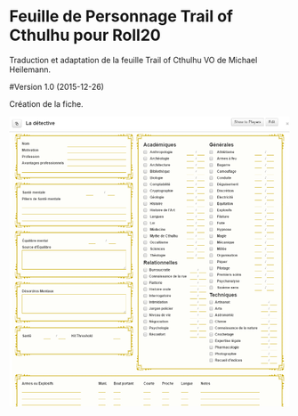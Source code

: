 # Feuille de Personnage Trail of Cthulhu pour Roll20

Traduction et adaptation de la feuille Trail of Cthulhu VO de Michael Heilemann.

#Version 1.0 (2015-12-26)

Création de la fiche.

![](./tocvf.png)